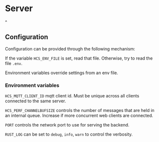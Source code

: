 # Server

^

## Configuration

Configuration can be provided through the following mechanism:

If the variable `HCS_ENV_FILE` is set, read that file. Otherwise, try to read the file `.env`.

Environment variables override settings from an env file.

### Environment variables

`HCS_MQTT_CLIENT_ID` mqtt client id. Must be unique across all clients connected to the same server.

`HCS_PERF_CHANNELBUFSIZE` controls the number of messages that are held in an internal queue. Increase if more
concurrent web clients are connected.

`PORT` controls the network port to use for serving the backend.

`RUST_LOG` can be set to `debug`, `info`, `warn` to control the verbosity.
